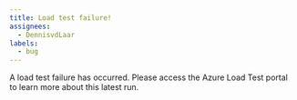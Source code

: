 ```yaml
---
title: Load test failure!
assignees:
  - DennisvdLaar
labels:
  - bug
---
```

A load test failure has occurred. Please access the Azure Load Test portal to learn more about this latest run.